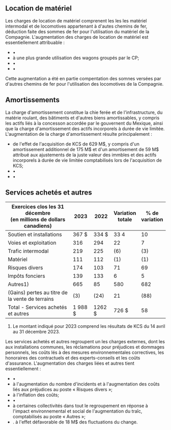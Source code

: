 ## Location de matériel

 Les charges de location de matériel comprenent les les les matériel intermodal et de locomotives appartenant à d'autes chemins de fer, déduction faite des sommes de fer pour l'utilisation du matériel de la Compagnie. L'augmentation des charges de location de matériel est essentiellement attribuable :

- •
- à une plus grande utilisation des wagons groupés par le CP;
- •
- •

Cette augmentation a été en partie compentation des somnes versées par d'autres chemins de fer pour l'utilisation des locomotives de la Compagnie.

## Amortissements

La charge d'amortissement constitue la chie ferée et de l'infrastructure, du matérie roulant, des bâtiments et d'autres biens amortissables, y compris les actifs liés à la concesson accordée par le gouvernent du Mexique, ainsi que la charge d'amortissement des actifs incorporels à durée de vie limitée. L'augmentation de la charge d'amortissement résulte principalement :

- de l'effet de l'acquisition de KCS de 629 M\$, y compris d'un amortissement additionnel de 175 M\$ et d'un amortisement de 59 M\$ attribué aux ajustements de la juste valeur des immbles et des actifs incorporels à durée de vie limitée comptabilisés lors de l'acquisition de KCS;
- •
- •

## Services achetés et autres

| Exercices clos les 31 décembre<br>(en millions de dollars canadiens) | 2023     | 2022    | Variation<br>totale | % de<br>variation |
|----------------------------------------------------------------------|----------|---------|---------------------|-------------------|
| Soutien et installations                                             | 367 \$   | 334 \$  | 33 4                | 10                |
| Voies et exploitation                                                | 316      | 294     | 22                  | 7                 |
| Trafic intermodal                                                    | 219      | 225     | (6)                 | (3)               |
| Matériel                                                             | 111      | 112     | (1)                 | (1)               |
| Risques divers                                                       | 174      | 103     | 71                  | 69                |
| Impôts fonciers                                                      | 139      | 133     | 6                   | 5                 |
| Autres1)                                                             | 665      | 85      | 580                 | 682               |
| (Gains) pertes au titre de la vente de terrains                      | (3)      | (24)    | 21                  | (88)              |
| Total - Services achetés et autres                                   | 1 988 \$ | 1262 \$ | 726 \$              | 58                |

1) Le montant indiqué pour 2023 comprend les résultats de KCS du 14 avril au 31 décembre 2023.

Les services achetés et autres regroupent un les charges externes, dont les aux installations communes, les réclamations pour préjudices et dommages personnels, les coûts lés à des mesures environnementales correctives, les honoraires des contractuels et des experts-conseils et les coûts d'assurance. L'augmentation des charges liées et autres tient essentiellement :

- •
- à l'augmentation du nombre d'incidents et à l'augmentation des coûts liés aux préjudices au poste « Risques divers »;
- à l'inflation des coûts;
- •
- à certaines collectivités dans tout le regroupement en réponse à l'impact environnemental et social de l'augmentation du traîc, comptabilisés au poste « Autres »;
- . à l'effet défavorable de 18 M\$ des fluctuations du change.